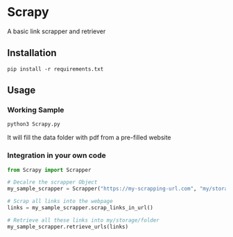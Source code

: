 # Scrapy

A basic link scrapper and retriever

## Installation

```
pip install -r requirements.txt
```

## Usage

### Working Sample

```python
python3 Scrapy.py
```

It will fill the data folder with pdf from a pre-filled website

### Integration in your own code

```python
from Scrapy import Scrapper

# Decalre the scrapper Object
my_sample_scrapper = Scrapper("https://my-scrapping-url.com", "my/storage/folder")

# Scrap all links into the webpage
links = my_sample_scrapper.scrap_links_in_url()

# Retrieve all these links into my/storage/folder
my_sample_scrapper.retrieve_urls(links)

```
